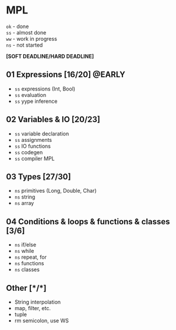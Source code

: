 # MPL

`ok` - done <br>
`ss` - almost done <br>
`ww` - work in progress <br>
`ns` - not started

**\[SOFT DEADLINE/HARD DEADLINE\]**

## 01 Expressions \[16/20\] @EARLY
* `ss` expressions (Int, Bool)
* `ss` evaluation
* `ss` yype inference

## 02 Variables & IO \[20/23\]
* `ss` variable declaration
* `ss` assignments
* `ss` IO functions
* `ss` codegen
* `ss` compiler MPL

## 03 Types \[27/30\]
* `ns` primitives (Long, Double, Char)
* `ns` string
* `ns` array

## 04 Conditions & loops & functions & classes \[3/6\]
* `ns` if/else
* `ns` while
* `ns` repeat, for
* `ns` functions
* `ns` classes

## Other \[\*/*\]
* String interpolation
* map, filter, etc.
* tuple
* rm semicolon, use WS
